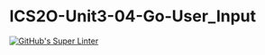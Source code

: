 # ICS2O-Unit3-04-Go-User_Input
[![GitHub's Super Linter](https://github.com/Infinity-deGuzman/ICS2O-Unit3-04-Go-User_Input/workflows/GitHub's%20Super%20Linter/badge.svg)](https://github.com/Infinity-deGuzman/ICS2O-Unit3-04-Go-User_Input/actions)